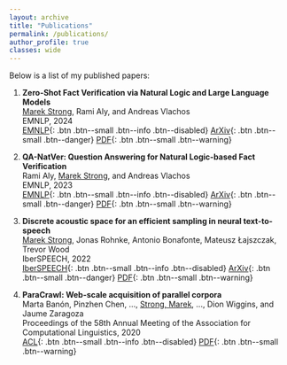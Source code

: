 ```yaml
---
layout: archive
title: "Publications"
permalink: /publications/
author_profile: true
classes: wide
---
```


Below is a list of my published papers:


1. **Zero-Shot Fact Verification via Natural Logic and Large Language Models**\
    <u>Marek Strong</u>, Rami Aly, and Andreas Vlachos\
    EMNLP, 2024\
    [EMNLP](#link){: .btn .btn--small .btn--info .btn--disabled}
    [ArXiv](https://arxiv.org/abs/2410.03341){: .btn .btn--small .btn--danger}
    [PDF](https://arxiv.org/pdf/2410.03341){: .btn .btn--small .btn--warning}

2. **QA-NatVer: Question Answering for Natural Logic-based Fact Verification**\
    Rami Aly, <u>Marek Strong</u>, and Andreas Vlachos\
    EMNLP, 2023\
    [EMNLP](#link){: .btn .btn--small .btn--info .btn--disabled}
    [ArXiv](https://arxiv.org/abs/2310.14198){: .btn .btn--small .btn--danger}
    [PDF](https://arxiv.org/pdf/2310.14198){: .btn .btn--small .btn--warning}

3. **Discrete acoustic space for an efficient sampling in neural text-to-speech**\
    <u>Marek Strong</u>, Jonas Rohnke, Antonio Bonafonte, Mateusz Łajszczak, Trevor Wood\
    IberSPEECH, 2022\
    [IberSPEECH](#link){: .btn .btn--small .btn--info .btn--disabled}
    [ArXiv](https://arxiv.org/abs/2110.12539){: .btn .btn--small .btn--danger}
    [PDF](https://arxiv.org/pdf/2110.12539.pdf){: .btn .btn--small .btn--warning}

4. **ParaCrawl: Web-scale acquisition of parallel corpora**\
    Marta Banón, Pinzhen Chen, ..., <u>Strong, Marek</u>, ..., Dion Wiggins, and Jaume Zaragoza\
    Proceedings of the 58th Annual Meeting of the Association for Computational Linguistics, 2020\
    [ACL](#link){: .btn .btn--small .btn--info .btn--disabled}
    [PDF](https://aclanthology.org/2020.acl-main.417.pdf){: .btn .btn--small .btn--warning}
